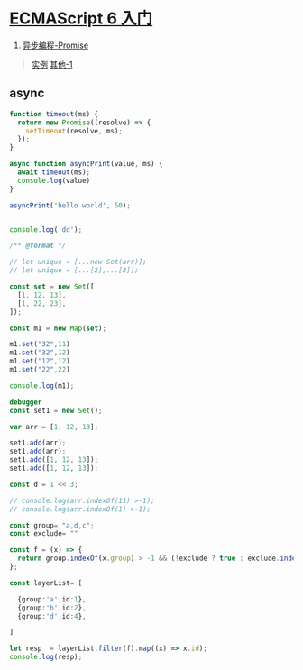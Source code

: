 
# [ECMAScript 6 入门](http://es6.ruanyifeng.com/)



1. [异步编程-Promise](http://es6.ruanyifeng.com/#docs/promise)
>[实例](http://www.cnblogs.com/qq9694526/p/5714124.html)
[其他-1](http://www.jianshu.com/p/063f7e490e9a)





## async

```ts
function timeout(ms) {
  return new Promise((resolve) => {
    setTimeout(resolve, ms);
  });
}

async function asyncPrint(value, ms) {
  await timeout(ms);
  console.log(value)
}

asyncPrint('hello world', 50);
```

```ts

console.log('dd');

/** @format */

// let unique = [...new Set(arr)];
// let unique = [...[2],...[3]];

const set = new Set([
  [1, 12, 13],
  [1, 22, 23],
]);

const m1 = new Map(set);

m1.set("32",11)
m1.set("32",12)
m1.set("12",12)
m1.set("22",22)

console.log(m1);

debugger
const set1 = new Set();

var arr = [1, 12, 13];

set1.add(arr);
set1.add(arr);
set1.add([1, 12, 13]);
set1.add([1, 12, 13]);

const d = 1 << 3;

// console.log(arr.indexOf(11) >-1);
// console.log(arr.indexOf(1) >-1);

const group= "a,d,c";
const exclude= ""

const f = (x) => {
  return group.indexOf(x.group) > -1 && (!exclude ? true : exclude.indexOf(x.id) < 0);
};

const layerList= [

  {group:'a',id:1},
  {group:'b',id:2},
  {group:'d',id:4},

]

let resp  = layerList.filter(f).map((x) => x.id);
console.log(resp);


```